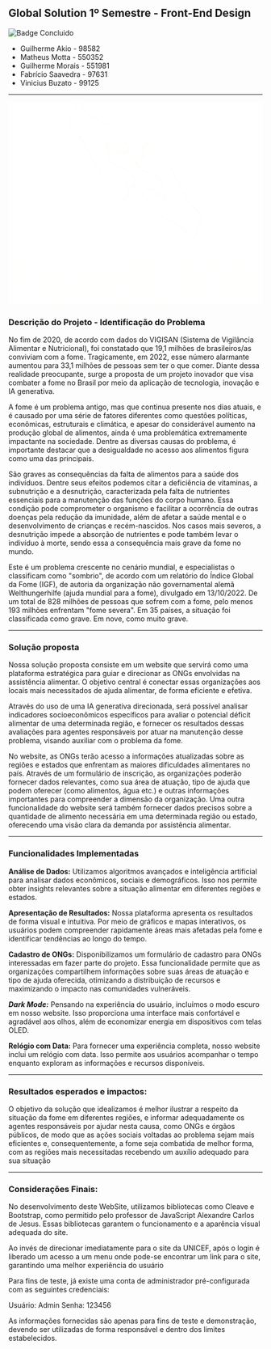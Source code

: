 ## Global Solution 1º Semestre - Front-End Design
![Badge Concluido](https://img.shields.io/badge/STATUS-CONCLUIDO-GREEN)

- Guilherme Akio - 98582
- Matheus Motta - 550352
- Guilherme Morais - 551981
- Fabrício Saavedra - 97631	
- Vinicius Buzato - 99125
___
<div align=center>
<img src="Imgs/FoodLink_white.png" widht="200" height="400">
</div>

### Descrição do Projeto - Identificação do Problema
No fim de 2020, de acordo com dados do VIGISAN (Sistema de Vigilância Alimentar e Nutricional), foi constatado que 19,1 milhões de brasileiros/as conviviam com a fome. Tragicamente, em 2022, esse número alarmante aumentou para 33,1 milhões de pessoas sem ter o que comer. Diante dessa realidade preocupante, surge a proposta de um projeto inovador que visa combater a fome no Brasil por meio da aplicação de tecnologia, inovação e IA generativa.

A fome é um problema antigo, mas que continua presente nos dias atuais, e é causado por uma série de fatores diferentes como questões políticas, econômicas, estruturais e climática, e apesar do considerável aumento na produção global de alimentos, ainda é uma problemática extremamente impactante na sociedade. Dentre as diversas causas do problema, é importante destacar que a desigualdade no acesso aos alimentos figura como uma das principais.

São graves as consequências da falta de alimentos para a saúde dos indivíduos. Dentre seus efeitos podemos citar a deficiência de vitaminas, a subnutrição e a desnutrição, caracterizada pela falta de nutrientes essenciais para a manutenção das funções do corpo humano. Essa condição pode comprometer o organismo e facilitar a ocorrência de outras doenças pela redução da imunidade, além de afetar a saúde mental e o desenvolvimento de crianças e recém-nascidos. Nos casos mais severos, a desnutrição impede a absorção de nutrientes e pode também levar o indivíduo à morte, sendo essa a consequência mais grave da fome no mundo.

Este é um problema crescente no cenário mundial, e especialistas o classificam como "sombrio", de acordo com um relatório do Índice Global da Fome (IGF), de autoria da organização não governamental alemã Welthungerhilfe (ajuda mundial para a fome), divulgado em 13/10/2022. De um total de 828 milhões de pessoas que sofrem com a fome, pelo menos 193 milhões enfrentam "fome severa". Em 35 países, a situação foi classificada como grave. Em nove, como muito grave.
___
### Solução proposta

Nossa solução proposta consiste em um website que servirá como uma plataforma estratégica para guiar e direcionar as ONGs envolvidas na assistência alimentar. O objetivo central é conectar essas organizações aos locais mais necessitados de ajuda alimentar, de forma eficiente e efetiva.

Através do uso de uma IA generativa direcionada, será possível analisar indicadores socioeconômicos específicos para avaliar o potencial déficit alimentar de uma determinada região, e fornecer os resultados dessas avaliações para agentes responsáveis por atuar na manutenção desse problema, visando auxiliar com o problema da fome.

No website, as ONGs terão acesso a informações atualizadas sobre as regiões e estados que enfrentam as maiores dificuldades alimentares no país. Através de um formulário de inscrição, as organizações poderão fornecer dados relevantes, como sua área de atuação, tipo de ajuda que podem oferecer (como alimentos, água etc.) e outras informações importantes para compreender a dimensão da organização. Uma outra funcionalidade do website será também fornecer dados precisos sobre a quantidade de alimento necessária em uma determinada região ou estado, oferecendo uma visão clara da demanda por assistência alimentar.
___
### Funcionalidades Implementadas

**Análise de Dados:** Utilizamos algoritmos avançados e inteligência artificial para analisar dados econômicos, sociais e demográficos. Isso nos permite obter insights relevantes sobre a situação alimentar em diferentes regiões e estados.

**Apresentação de Resultados:** Nossa plataforma apresenta os resultados de forma visual e intuitiva. Por meio de gráficos e mapas interativos, os usuários podem compreender rapidamente áreas mais afetadas pela fome e identificar tendências ao longo do tempo.

**Cadastro de ONGs:** Disponibilizamos um formulário de cadastro para ONGs interessadas em fazer parte do projeto. Essa funcionalidade permite que as organizações compartilhem informações sobre suas áreas de atuação e tipo de ajuda oferecida, otimizando a distribuição de recursos e maximizando o impacto nas comunidades vulneráveis.

***Dark Mode:*** Pensando na experiência do usuário, incluímos o modo escuro em nosso website. Isso proporciona uma interface mais confortável e agradável aos olhos, além de economizar energia em dispositivos com telas OLED.

**Relógio com Data:** Para fornecer uma experiência completa, nosso website inclui um relógio com data. Isso permite aos usuários acompanhar o tempo enquanto exploram as informações e recursos disponíveis.
___
### Resultados esperados e impactos:
O objetivo da solução que idealizamos é melhor ilustrar a respeito da situação da fome em diferentes regiões, e informar adequadamente os agentes responsáveis por ajudar nesta causa, como ONGs e órgãos públicos, de modo que as ações sociais voltadas ao problema sejam mais eficientes e, consequentemente, a fome seja combatida de melhor forma, com as regiões mais necessitadas recebendo um auxílio adequado para sua situação
___
### Considerações Finais:

No desenvolvimento deste WebSite, utilizamos bibliotecas como Cleave e Bootstrap, como permitido pelo professor de JavaScript Alexandre Carlos de Jesus. Essas bibliotecas garantem o funcionamento e a aparência visual adequada do site.

Ao invés de direcionar imediatamente para o site da UNICEF, após o login é liberado um acesso a um menu onde pode-se encontrar um link para o site, garantindo uma melhor experiência do usuário

Para fins de teste, já existe uma conta de administrador pré-configurada com as seguintes credenciais:

Usuário: Admin
Senha: 123456

As informações fornecidas são apenas para fins de teste e demonstração, devendo ser utilizadas de forma responsável e dentro dos limites estabelecidos.
